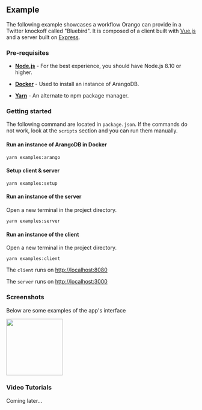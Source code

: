 ## Example

The following example showcases a workflow Orango can provide in a Twitter knockoff called "Bluebird". It is composed of a client built with [Vue.js](https://vuejs.org/) and a server built on [Express](https://expressjs.com/).

### Pre-requisites

* **[Node.js](https://nodejs.org/en/)** - For the best experience, you should have Node.js 8.10 or higher.

* **[Docker](https://www.docker.com/get-started)** - Used to install an instance of ArangoDB.

* **[Yarn](https://yarnpkg.com/en/)** - An alternate to npm package manager.

### Getting started

The following command are located in `package.json`. If the commands do not work, look at the `scripts` section and you can run them manually.

#### Run an instance of ArangoDB in Docker

```
yarn examples:arango
```
#### Setup client & server

```
yarn examples:setup
```


#### Run an instance of the server

Open a new terminal in the project directory.

```
yarn examples:server
```

#### Run an instance of the client

Open a new terminal in the project directory.

```
yarn examples:client
```
The `client` runs on [http://localhost:8080](http://localhost:8080)

The `server` runs on [http://localhost:3000](http://localhost:3000) 

### Screenshots

Below are some examples of the app's interface

<img src="https://duaw26jehqd4r.cloudfront.net/items/2y2D202N1n3J3Z1M170s/Image%202018-10-10%20at%209.13.28%20AM.png" width="150">

### Video Tutorials

Coming later...
